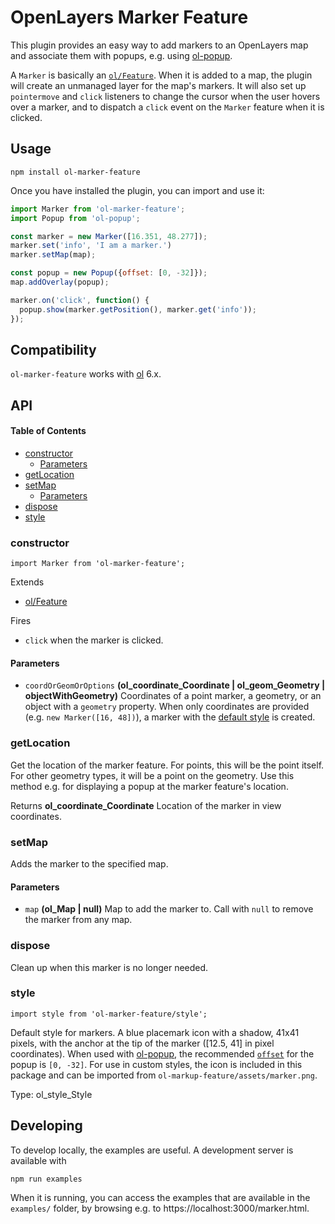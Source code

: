 # OpenLayers Marker Feature

This plugin provides an easy way to add markers to an OpenLayers map and associate them with popups, e.g. using [ol-popup](https://npmjs.com/package/ol-popup).

A `Marker` is basically an [`ol/Feature`](https://openlayers.org/en/latest/apidoc/module-ol_Feature-Feature.html). When it is added to a map, the plugin will create an unmanaged layer for the map's markers. It will also set up `pointermove` and `click` listeners to change the cursor when the user hovers over a marker, and to dispatch a `click` event on the `Marker` feature when it is clicked.

## Usage

    npm install ol-marker-feature

Once you have installed the plugin, you can import and use it:

```js
import Marker from 'ol-marker-feature';
import Popup from 'ol-popup';

const marker = new Marker([16.351, 48.277]);
marker.set('info', 'I am a marker.')
marker.setMap(map);

const popup = new Popup({offset: [0, -32]});
map.addOverlay(popup);

marker.on('click', function() {
  popup.show(marker.getPosition(), marker.get('info'));
});
```

## Compatibility

`ol-marker-feature` works with [ol](https://npmjs.com/packge/ol) 6.x.

## API

<!-- Generated by documentation.js. Update this documentation by updating the source code. -->

#### Table of Contents

*   [constructor](#constructor)
    *   [Parameters](#parameters)
*   [getLocation](#getlocation)
*   [setMap](#setmap)
    *   [Parameters](#parameters-1)
*   [dispose](#dispose)
*   [style](#style)

### constructor

`import Marker from 'ol-marker-feature';`

Extends

*   [ol/Feature](https://openlayers.org/en/latest/apidoc/module-ol_Feature-Feature.html)

Fires

*   `click` when the marker is clicked.

#### Parameters

*   `coordOrGeomOrOptions` **(ol_coordinate_Coordinate | ol_geom_Geometry | objectWithGeometry)** Coordinates of a point marker, a geometry, or an object with a `geometry` property. When only
    coordinates are provided  (e.g. `new Marker([16, 48])`), a marker with the
    [default style](#style) is created.

### getLocation

Get the location of the marker feature. For points, this will be the point itself.
For other geometry types, it will be a point on the geometry. Use this method e.g. for
displaying a popup at the marker feature's location.

Returns **ol_coordinate_Coordinate** Location of the marker in view coordinates.

### setMap

Adds the marker to the specified map.

#### Parameters

*   `map` **(ol_Map | null)** Map to add the marker to. Call with `null` to
    remove the marker from any map.

### dispose

Clean up when this marker is no longer needed.

### style

`import style from 'ol-marker-feature/style';`

Default style for markers. A blue placemark icon with a shadow, 41x41 pixels, with the anchor at
the tip of the marker (\[12.5, 41] in pixel coordinates). When used with
[ol-popup](https://npmjs.com/package/ol-popup), the recommended
[`offset`](https://openlayers.org/en/latest/apidoc/module-ol_Overlay-Overlay.html) for the popup
is `[0, -32]`. For use in custom styles, the icon is included in this package and can be
imported from `ol-markup-feature/assets/marker.png`.

Type: ol_style_Style

## Developing

To develop locally, the examples are useful. A development server is available with

    npm run examples

When it is running, you can access the examples that are available in the `examples/` folder, by browsing e.g. to https://localhost:3000/marker.html.

